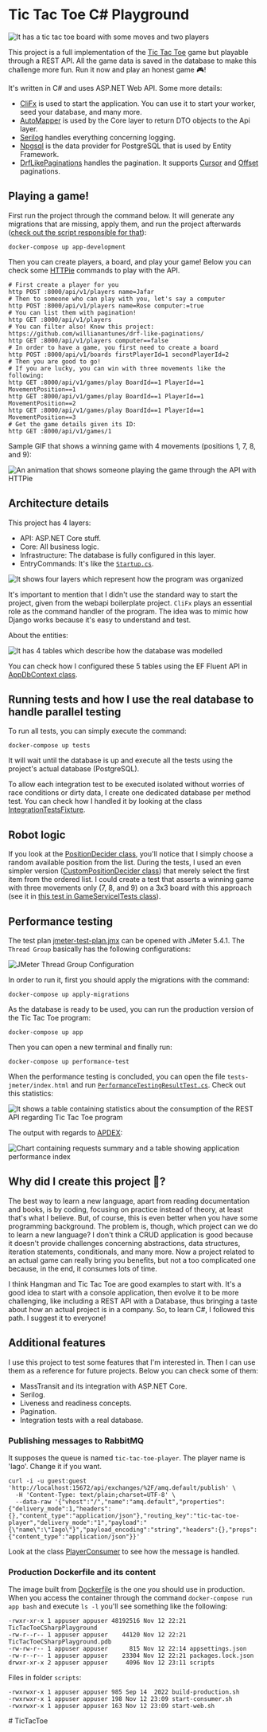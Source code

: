 # Tic Tac Toe C# Playground

![It has a tic tac toe board with some moves and two players](docs/ttt-csharp-playground.png)

This project is a full implementation of the [Tic Tac Toe](https://en.wikipedia.org/wiki/Tic-tac-toe) game but playable through a REST API. All the game data is saved in the database to make this challenge more fun. Run it now and play an honest game 🎮!

It's written in C# and uses ASP.NET Web API. Some more details:

- [CliFx](https://github.com/Tyrrrz/CliFx) is used to start the application. You can use it to start your worker, seed your database, and many more.
- [AutoMapper](https://github.com/AutoMapper/AutoMapper) is used by the Core layer to return DTO objects to the Api layer.
- [Serilog](https://github.com/serilog/serilog) handles everything concerning logging.
- [Npgsql](https://github.com/npgsql/npgsql) is the data provider for PostgreSQL that is used by Entity Framework.
- [DrfLikePaginations](https://github.com/willianantunes/drf-like-paginations/) handles the pagination. It supports [Cursor](https://github.com/willianantunes/drf-like-paginations/blob/e40ab8c79ccec34c75dd3acf79c87e4023df0dbf/src/CursorPagination.cs) and [Offset](https://github.com/willianantunes/drf-like-paginations/blob/e40ab8c79ccec34c75dd3acf79c87e4023df0dbf/src/LimitOffsetPagination.cs) paginations.

## Playing a game!

First run the project through the command below. It will generate any migrations that are missing, apply them, and run the project afterwards ([check out the script responsible for that](scripts/start-web-development.sh)):

    docker-compose up app-development

Then you can create players, a board, and play your game! Below you can check some [HTTPie](https://httpie.io/) commands to play with the API.

```shell
# First create a player for you
http POST :8000/api/v1/players name=Jafar
# Then to someone who can play with you, let's say a computer
http POST :8000/api/v1/players name=Rose computer:=true
# You can list them with pagination!
http GET :8000/api/v1/players
# You can filter also! Know this project: https://github.com/willianantunes/drf-like-paginations/
http GET :8000/api/v1/players computer==false
# In order to have a game, you first need to create a board
http POST :8000/api/v1/boards firstPlayerId=1 secondPlayerId=2
# Then you are good to go!
# If you are lucky, you can win with three movements like the following:
http GET :8000/api/v1/games/play BoardId==1 PlayerId==1 MovementPosition==1
http GET :8000/api/v1/games/play BoardId==1 PlayerId==1 MovementPosition==2
http GET :8000/api/v1/games/play BoardId==1 PlayerId==1 MovementPosition==3
# Get the game details given its ID:
http GET :8000/api/v1/games/1
```

Sample GIF that shows a winning game with 4 movements (positions 1, 7, 8, and 9):

![An animation that shows someone playing the game through the API with HTTPie](docs/ttt-winning-game.gif)

## Architecture details

This project has 4 layers:

- API: ASP.NET Core stuff.
- Core: All business logic.
- Infrastructure: The database is fully configured in this layer.
- EntryCommands: It's like the [`Startup.cs`](https://docs.microsoft.com/en-us/aspnet/core/fundamentals/startup?view=aspnetcore-5.0#the-startup-class).

![It shows four layers which represent how the program was organized](docs/ttt-architecture.png) 

It's important to mention that I didn't use the standard way to start the project, given from the webapi boilerplate project. `CliFx` plays an essential role as the command handler of the program. The idea was to mimic how Django works because it's easy to understand and test.

About the entities:

![It has 4 tables which describe how the database was modelled](docs/ttt-entities.png)

You can check how I configured these 5 tables using the EF Fluent API in [AppDbContext class](https://github.com/willianantunes/tic-tac-toe-csharp-playground/blob/6d900c128a0032a9d1c9be03481a3c8825153024/src/Infrastructure/Database/AppDbContext.cs#L26-L32).

## Running tests and how I use the real database to handle parallel testing

To run all tests, you can simply execute the command:

    docker-compose up tests

It will wait until the database is up and execute all the tests using the project's actual database (PostgreSQL).

To allow each integration test to be executed isolated without worries of race conditions or dirty data, I create one dedicated database per method test. You can check how I handled it by looking at the class [IntegrationTestsFixture](https://github.com/willianantunes/tic-tac-toe-csharp-playground/blob/922d1dc5d902e8e9911864af06ff98f332a8ceb8/tests/Support/IntegrationTestsFixture.cs#L27-L54).

## Robot logic 

If you look at the [PositionDecider class](https://github.com/willianantunes/tic-tac-toe-csharp-playground/blob/c78d68642bced98161bbbfaffb8f8d871ffbc506/src/Core/Business/PositionDecider.cs#L13), you'll notice that I simply choose a random available position from the list. During the tests, I used an even simpler version ([CustomPositionDecider
 class](https://github.com/willianantunes/tic-tac-toe-csharp-playground/blob/157dc10375a19e0aa00bf209b27227b4fbdf560f/tests/Support/CustomPositionDecider.cs#L7)) that merely select the first item from the ordered list. I could create a test that asserts a winning game with three movements only (7, 8, and 9) on a 3x3 board with this approach (see it in [this test in GameServiceITests class](https://github.com/willianantunes/tic-tac-toe-csharp-playground/blob/ca91927d303706b65611ab9c5628945f70f9fdd8/tests/TicTacToeCSharpPlayground/Core/Services/GameServiceITests.cs#L203-L250)).

## Performance testing

The test plan [jmeter-test-plan.jmx](./tests/PerformanceTesting/jmeter-test-plan.jmx) can be opened with JMeter 5.4.1. The `Thread Group` basically has the following configurations:

![JMeter Thread Group Configuration](docs/ttt-jmeter-thread-group.png)

In order to run it, first you should apply the migrations with the command:

    docker-compose up apply-migrations

As the database is ready to be used, you can run the production version of the Tic Tac Toe program:

    docker-compose up app

Then you can open a new terminal and finally run:

    docker-compose up performance-test

When the performance testing is concluded, you can open the file `tests-jmeter/index.html` and run [`PerformanceTestingResultTest.cs`](./tests/PerformanceTesting/PerformanceTestingResultTest.cs). Check out this statistics:

![It shows a table containing statistics about the consumption of the REST API regarding Tic Tac Toe program](docs/ttt-jmeter-statistics.png)

The output with regards to [APDEX](https://en.wikipedia.org/wiki/Apdex):

![Chart containing requests summary and a table showing application performance index](docs/ttt-jmeter-apdex.png)

## Why did I create this project 🤔?

The best way to learn a new language, apart from reading documentation and books, is by coding, focusing on practice instead of theory, at least that's what I believe. But, of course, this is even better when you have some programming background. The problem is, though, which project can we do to learn a new language? I don't think a CRUD application is good because it doesn't provide challenges concerning abstractions, data structures, iteration statements, conditionals, and many more. Now a project related to an actual game can really bring you benefits, but not a too complicated one because, in the end, it consumes lots of time. 

I think Hangman and Tic Tac Toe are good examples to start with. It's a good idea to start with a console application, then evolve it to be more challenging, like including a REST API with a Database, thus bringing a taste about how an actual project is in a company. So, to learn C#, I followed this path. I suggest it to everyone!

## Additional features

I use this project to test some features that I'm interested in. Then I can use them as a reference for future projects. Below you can check some of them:

- MassTransit and its integration with ASP.NET Core.
- Serilog.
- Liveness and readiness concepts.
- Pagination.
- Integration tests with a real database.

### Publishing messages to RabbitMQ

It supposes the queue is named `tic-tac-toe-player`. The player name is 'Iago'. Change it if you want.

```shell
curl -i -u guest:guest 'http://localhost:15672/api/exchanges/%2F/amq.default/publish' \
  -H 'Content-Type: text/plain;charset=UTF-8' \
  --data-raw '{"vhost":"/","name":"amq.default","properties":{"delivery_mode":1,"headers":{},"content_type":"application/json"},"routing_key":"tic-tac-toe-player","delivery_mode":"1","payload":"{\"name\":\"Iago\"}","payload_encoding":"string","headers":{},"props":{"content_type":"application/json"}}'
```

Look at the class [PlayerConsumer](./src/Consumers/PlayerConsumer.cs) to see how the message is handled. 

### Production Dockerfile and its content

The image built from [Dockerfile](./Dockerfile) is the one you should use in production. When you access the container through the command `docker-compose run app bash` and execute `ls -l` you'll see something like the following:

```
-rwxr-xr-x 1 appuser appuser 48192516 Nov 12 22:21 TicTacToeCSharpPlayground
-rw-r--r-- 1 appuser appuser    44120 Nov 12 22:21 TicTacToeCSharpPlayground.pdb
-rw-rw-r-- 1 appuser appuser      815 Nov 12 22:14 appsettings.json
-rw-r--r-- 1 appuser appuser    23304 Nov 12 22:21 packages.lock.json
drwxr-xr-x 2 appuser appuser     4096 Nov 12 23:11 scripts
```

Files in folder `scripts`:

```
-rwxrwxr-x 1 appuser appuser 985 Sep 14  2022 build-production.sh
-rwxrwxr-x 1 appuser appuser 198 Nov 12 23:09 start-consumer.sh
-rwxrwxr-x 1 appuser appuser 163 Nov 12 23:09 start-web.sh
```
#   T i c T a c T o e  
 